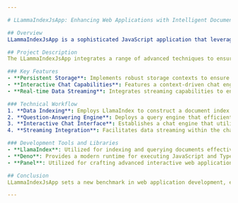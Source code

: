 ```yaml
---

# LLammaIndexJsApp: Enhancing Web Applications with Intelligent Document Indexing

## Overview
LLammaIndexJsApp is a sophisticated JavaScript application that leverages the LlamaIndex library to deliver a dynamic and interactive web application. It focuses on three primary functionalities: persistent data storage, interactive chatting, and real-time streaming. These features make it exceptionally suitable for applications that require dynamic content management and retrieval.

## Project Description
The LLammaIndexJsApp integrates a range of advanced techniques to ensure a seamless and effective user experience in web applications that manage significant data interactions. By utilizing the power of LlamaIndex, this application not only responds adeptly to user queries but also maintains a consistent operational state across sessions and streams content dynamically as needed.

### Key Features
- **Persistent Storage**: Implements robust storage contexts to ensure a stable and durable document index, preserving data integrity and availability across sessions.
- **Interactive Chat Capabilities**: Features a context-driven chat engine powered by LlamaIndex, enabling users to interact with the application via a conversational user interface.
- **Real-time Data Streaming**: Integrates streaming capabilities to ensure a continuous data flow, significantly enhancing the application's responsiveness and interactive experience.

### Technical Workflow
1. **Data Indexing**: Employs LlamaIndex to construct a document index from the stored data, enabling quick and precise data retrieval.
2. **Question-Answering Engine**: Deploys a query engine that efficiently processes user inquiries and retrieves relevant information from the indexed data.
3. **Interactive Chat Interface**: Establishes a chat engine that utilizes the indexed data to engage users in intelligent conversations, providing informative responses based on previous interactions.
4. **Streaming Integration**: Facilitates data streaming within the chat interface, ensuring users receive up-to-the-minute updates and responses.

### Development Tools and Libraries
- **LlamaIndex**: Utilized for indexing and querying documents effectively.
- **Deno**: Provides a modern runtime for executing JavaScript and TypeScript outside of a web browser, enhancing the development process.
- **Panel**: Utilized for crafting advanced interactive web applications with Python, improving the application's interface and functionality.

## Conclusion
LLammaIndexJsApp sets a new benchmark in web application development, especially in environments that necessitate dynamic content management and sophisticated user interactions. Through its integration of document indexing, conversational interfaces, and data streaming, this application exemplifies the potential of modern web technologies to revolutionize user engagement and content management.

---
```


